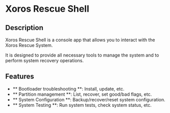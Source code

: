 # Xoros Rescue Shell

## Description

Xoros Rescue Shell is a console app that allows you to interact with the Xoros Rescue System.

It is designed to provide all necessary tools to manage the system and to perform system recovery operations.

## Features

- ** Bootloader troubleshooting **: Install, update, etc.
- ** Partition management **: List, recover, set good/bad flags, etc.
- ** System Configuration **: Backup/recover/reset system configuration.
- ** System Testing **: Run system tests, check system status, etc.
